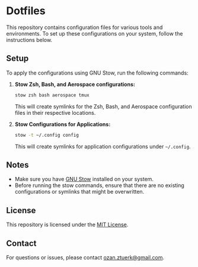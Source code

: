 # Dotfiles

This repository contains configuration files for various tools and environments. To set up these configurations on your system, follow the instructions below.

## Setup

To apply the configurations using GNU Stow, run the following commands:

1. **Stow Zsh, Bash, and Aerospace configurations:**

   ```bash
   stow zsh bash aerospace tmux
   ```

   This will create symlinks for the Zsh, Bash, and Aerospace configuration files in their respective locations.

2. **Stow Configurations for Applications:**

   ```bash
   stow -t ~/.config config
   ```

   This will create symlinks for application configurations under `~/.config`.

## Notes

- Make sure you have [GNU Stow](https://www.gnu.org/software/stow/) installed on your system.
- Before running the stow commands, ensure that there are no existing configurations or symlinks that might be overwritten.

## License

This repository is licensed under the [MIT License](LICENSE).

## Contact

For questions or issues, please contact [ozan.ztuerk@gmail.com](mailto:ozan.ztuerk@gmail.com).
